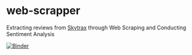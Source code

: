 # web-scrapper

Extracting reviews from <a href="https://sngere.github.io/ngeresam.github.io/">Skytrax</a> through Web Scraping and Conducting Sentiment Analysis


[![Binder](https://mybinder.org/badge_logo.svg)](https://mybinder.org/v2/gh/SNgere/web-scrapper/main?labpath=getting_started.ipynb)
